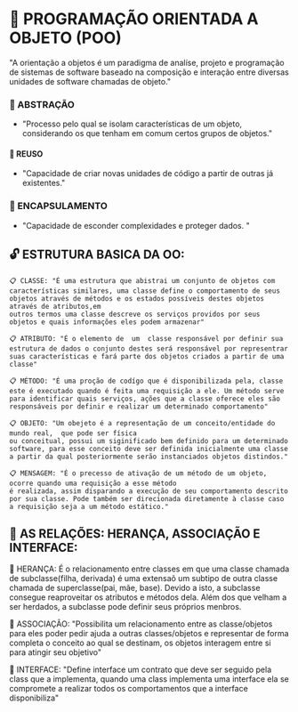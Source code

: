 # 📁 PROGRAMAÇÃO ORIENTADA A OBJETO (POO)

 "A orientação a objetos é um paradigma de analíse, projeto e programação de sistemas de software baseado na
 composição e interação entre diversas unidades de software chamadas de objeto."

### 📌 ABSTRAÇÃO
  - "Processo pelo qual se isolam características de um objeto, considerando os que tenham em comum certos grupos
  de objetos."

#### 📌 REUSO
  - "Capacidade de criar novas unidades de código a partir de outras já existentes."

### 📌 ENCAPSULAMENTO
  - "Capacidade de esconder complexidades e proteger dados. "

## 🔓 ESTRUTURA BASICA DA OO:

    📋 CLASSE: "É uma estrutura que abistrai um conjunto de objetos com características similares, uma classe define o comportamento de seus objetos através de métodos e os estados possíveis destes objetos através de atributos,em 
    outros termos uma classe descreve os serviços providos por seus objetos e quais informações eles podem armazenar"

    📋 ATRIBUTO: "É o elemento de  um  classe responsável por definir sua estrutura de dados o conjunto destes será responsável por representrar suas características e fará parte dos objetos criados a partir de uma classe" 

    📋 MÉTODO: "É uma proção de codígo que é disponibilizada pela, classe este é executado quando é feita uma requisição a ele. Um método serve para identificar quais serviços, ações que a classe oferece eles são responsáveis por definir e realizar um determinado comportamento"

    📋 OBJETO: "Um obejeto é a representação de um conceito/entidade do mundo real,  que pode ser física 
    ou conceitual, possui um siginificado bem definido para um determinado software, para esse conceito deve ser definida inicialmente uma classe a partir da qual posteriormente serão instanciados objetos distindos."

    📋 MENSAGEM: "É o precesso de ativação de um método de um objeto, ocorre quando uma requisição a esse método
    é realizada, assim disparando a execução de seu comportamento descrito por sua classe. Pode também ser direcionada diretamente à classe caso a requisição seja a um método estático."

## 📌 AS RELAÇÕES: HERANÇA, ASSOCIAÇÃO E INTERFACE:

  🔑 HERANÇA: É o relacionamento entre classes em que uma classe chamada de subclasse(filha, derivada) é uma extensaõ
  um subtipo de outra classe chamada de superclasse(pai, mãe, base). Devido a isto, a subclasse consegue  reaproveitar os atributos e métodos dela. Além dos que velham a ser herdados, a subclasse pode definir seus próprios menbros.

  🔑 ASSOCIAÇÂO: "Possibilita um relacionamento entre as classe/objetos para eles poder pedir ajuda a outras classes/objetos e representar de forma completa o conceito ao qual se destinam, os objetos interagem entre si para atingir seu objetivo"

  🔑 INTERFACE: "Define interface um contrato que deve ser seguido pela class que a implementa, quando uma class implementa uma interface ela se compromete a realizar todos os comportamentos que a interface disponibiliza"
  




